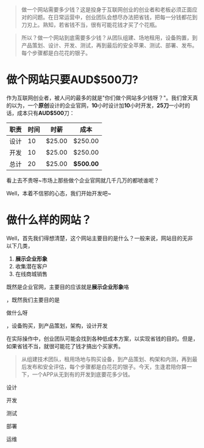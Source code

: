 > 做一个网站需要多少钱？这是投身于互联网创业的创业者和老板必须正面应对的问题。在日常运营中，创业团队会想尽办法把省钱，把每一分钱都花到刀刃上。熟知，若省钱不当，很有可能花钱才买了个花瓶。

> 所以？做一个网站到底需要多少钱？从团队组建、场地租用，设备购置，到产品策划、设计、开发、测试，再到最后的安全苹果、测试、部署、发布。每个步骤都是白花花的银子。


# 做个网站只要**AUD$500**刀?

作为互联网创业者，被人问的最多的就是"你们做个网站多少钱呀？"。我们曾天真的以为，一个**原创**设计的企业官网，**10**小时设计加**10**小时开发，**25刀**一小时的话，成本只有**AUD$500**刀：

|职责|时间|时薪|成本|
|---|---|---|---|
|设计|10|$25.00|$250.00|
|开发|10|$25.00|$250.00|
|总计|20|$25.00|**$500.00**|

看上去不贵呀~市场上那些做个企业官网就几千几万的都唬谁呢？

Well，本着不信邪的心态，我们开始开发吧~

# 做什么样的网站？

Well，首先我们得想清楚，这个网站主要目的是什么？一般来说，网站目的无非以下几类，

1. **展示企业形象**
1. 收集潜在客户
1. 在线商城销售

既然是企业官网，主要目的应该就是**展示企业形象**咯


，既然我们主要目的是

做什么呀 



，设备购买，到产品策划，架构，设计开发

在实际操作中，创业团队可能会找到各种低成本方案，以实现省钱的目的。但是，如果省钱不当，就很可能花了钱才搞出个买家秀。

> 从组建技术团队，租用场地与购买设备，到产品策划、构架和内测，再到最后发布和安全评估，每个步骤都是白花花的银子。今天，生逢君陪你算一下，一个APP从无到有的开发到底要花多少钱。

设计

开发 

测试

部署

运维
